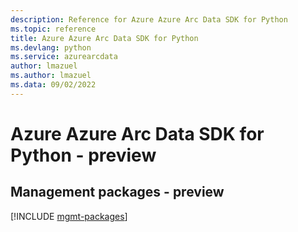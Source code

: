 ```yaml
---
description: Reference for Azure Azure Arc Data SDK for Python
ms.topic: reference
title: Azure Azure Arc Data SDK for Python
ms.devlang: python
ms.service: azurearcdata
author: lmazuel
ms.author: lmazuel
ms.data: 09/02/2022
---
```

# Azure Azure Arc Data SDK for Python - preview

## Management packages - preview
[!INCLUDE [mgmt-packages](azure-arc-data-mgmt-index.md)]